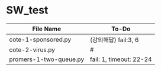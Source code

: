 # SW_test
| **File Name**          | **To-Do**               |
|------------------------|-------------------------|
| cote-1-sponsored.py    | (강의해답) fail:3, 6    |
| cote-2-virus.py        | #                       |
| promers-1-two-queue.py | fail: 1, timeout: 22-24 |
